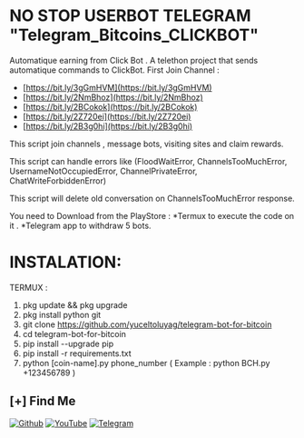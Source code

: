 
#  NO STOP USERBOT TELEGRAM  "Telegram_Bitcoins_CLICKBOT"

Automatique earning from Click Bot .
A telethon project that sends automatique commands to ClickBot.
First Join Channel :

-   [https://bit.ly/3gGmHVM](https://bit.ly/3gGmHVM)
-   [https://bit.ly/2NmBhoz](https://bit.ly/2NmBhoz)
-   [https://bit.ly/2BCokok](https://bit.ly/2BCokok)
-   [https://bit.ly/2Z720ei](https://bit.ly/2Z720ei)
-   [https://bit.ly/2B3g0hi](https://bit.ly/2B3g0hi)



This script join channels , message bots, visiting sites and claim rewards.

This script can handle errors like (FloodWaitError, ChannelsTooMuchError, UsernameNotOccupiedError, ChannelPrivateError, ChatWriteForbiddenError)

This script will delete old conversation on ChannelsTooMuchError response.

You need to Download from the PlayStore :
*Termux to execute the code on it .
*Telegram app to withdraw 5  bots.

# INSTALATION:
  TERMUX :

 1. pkg update && pkg upgrade
 2. pkg install python git
 3. git clone https://github.com/yuceltoluyag/telegram-bot-for-bitcoin
 4. cd  telegram-bot-for-bitcoin
 5. pip install --upgrade pip
 6. pip install -r requirements.txt
 7. python [coin-name].py phone_number  ( Example :  python BCH.py +123456789 )


## [+] Find Me

[![Github](https://img.shields.io/badge/Github-Yücel--Baba-green?style=for-the-badge&logo=github)](https://github.com/yuceltoluyag)
[![YouTube](https://img.shields.io/badge/youtube-Yücel--Baba-green?style=for-the-badge&logo=youtube)](https://goo.gl/u7DrB1)
[![Telegram](https://img.shields.io/badge/telegram-Yücel--Baba-green?style=for-the-badge&logo=telegram)](https://t.me/adamcoder)

